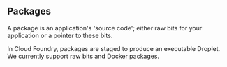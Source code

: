 ## Packages

A package is an application's 'source code'; either raw bits for your application or a pointer to these bits.

In Cloud Foundry, packages are staged to produce an executable Droplet. We currently support raw bits and Docker packages.
